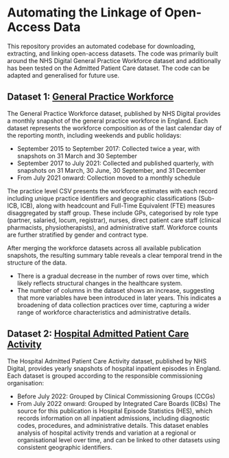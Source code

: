 # Automating the Linkage of Open-Access Data

This repository provides an automated codebase for downloading, extracting, and linking open-access datasets. The code was primarily built around the NHS Digital General Practice Workforce dataset and additionally has been tested on the Admitted Patient Care dataset. The code can be adapted and generalised for future use.

## Dataset 1: [General Practice Workforce](https://digital.nhs.uk/data-and-information/publications/statistical/general-and-personal-medical-services)

The General Practice Workforce dataset, published by NHS Digital provides a monthly snapshot of the general practice workforce in England. Each dataset represents the workforce composition as of the last calendar day of the reporting month, including weekends and public holidays:
- September 2015 to September 2017: Collected twice a year, with snapshots on 31 March and 30 September
- September 2017 to July 2021: Collected and published quarterly, with snapshots on 31 March, 30 June, 30 September, and 31 December
- From July 2021 onward: Collection moved to a monthly schedule

The practice level CSV presents the workforce estimates with each record including unique practice identifiers and geographic classifications (Sub-ICB, ICB), along with headcount and Full-Time Equivalent (FTE) measures disaggregated by staff group. These include GPs, categorised by role type (partner, salaried, locum, registrar), nurses, direct patient care staff (clinical pharmacists, physiotherapists), and administrative staff. Workforce counts are further stratified by gender and contract type.

After merging the workforce datasets across all available publication snapshots, the resulting summary table reveals a clear temporal trend in the structure of the data. 
- There is a gradual decrease in the number of rows over time, which likely reflects structural changes in the healthcare system. 
- The number of columns in the dataset shows an increase, suggesting that more variables have been introduced in later years. This indicates a broadening of data collection practices over time, capturing a wider range of workforce characteristics and administrative details.

## Dataset 2: [Hospital Admitted Patient Care Activity](https://digital.nhs.uk/data-and-information/publications/statistical/hospital-admitted-patient-care-activity)

The Hospital Admitted Patient Care Activity dataset, published by NHS Digital, provides yearly snapshots of hospital inpatient episodes in England. Each dataset is grouped according to the responsible commissioning organisation:
- Before July 2022: Grouped by Clinical Commissioning Groups (CCGs)
- From July 2022 onward: Grouped by Integrated Care Boards (ICBs)
The source for this publication is Hospital Episode Statistics (HES), which records information on all inpatient admissions, including diagnostic codes, procedures, and administrative details.
This dataset enables analysis of hospital activity trends and variation at a regional or organisational level over time, and can be linked to other datasets using consistent geographic identifiers.
